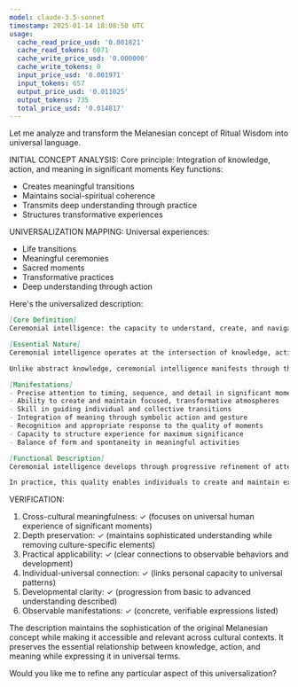 ```yaml
---
model: claude-3.5-sonnet
timestamp: 2025-01-14 18:08:50 UTC
usage:
  cache_read_price_usd: '0.001821'
  cache_read_tokens: 6071
  cache_write_price_usd: '0.000000'
  cache_write_tokens: 0
  input_price_usd: '0.001971'
  input_tokens: 657
  output_price_usd: '0.011025'
  output_tokens: 735
  total_price_usd: '0.014817'
---
```


Let me analyze and transform the Melanesian concept of Ritual Wisdom into universal language.

INITIAL CONCEPT ANALYSIS:
Core principle: Integration of knowledge, action, and meaning in significant moments
Key functions: 
- Creates meaningful transitions
- Maintains social-spiritual coherence
- Transmits deep understanding through practice
- Structures transformative experiences

UNIVERSALIZATION MAPPING:
Universal experiences:
- Life transitions
- Meaningful ceremonies
- Sacred moments
- Transformative practices
- Deep understanding through action

Here's the universalized description:

```markdown
[Core Definition]
Ceremonial intelligence: the capacity to understand, create, and navigate meaningful transitions and transformative moments through intentional action and precise awareness. This quality combines deep understanding with practical skill in crafting and conducting experiences that connect individual meaning to universal patterns.

[Essential Nature]
Ceremonial intelligence operates at the intersection of knowledge, action, and meaning. It represents the human capacity to create and maintain significant moments that transform experience from mundane to meaningful through precise attention and intentional practice. This quality enables the translation of deep understanding into structured experience, creating bridges between individual consciousness and universal patterns.

Unlike abstract knowledge, ceremonial intelligence manifests through the body and community, expressing wisdom through action rather than concept alone. It develops through practice, observation, and progressive refinement of awareness, particularly in moments of transition or significance.

[Manifestations]
- Precise attention to timing, sequence, and detail in significant moments
- Ability to create and maintain focused, transformative atmospheres
- Skill in guiding individual and collective transitions
- Integration of meaning through symbolic action and gesture
- Recognition and appropriate response to the quality of moments
- Capacity to structure experience for maximum significance
- Balance of form and spontaneity in meaningful activities

[Functional Description]
Ceremonial intelligence develops through progressive refinement of attention and action, particularly in contexts of significance. Beginning with basic pattern recognition and mimicry, it evolves through understanding of underlying principles to eventual mastery where form and essence become unified. This development requires both practical experience and deepening insight into the relationship between action, meaning, and transformation.

In practice, this quality enables individuals to create and maintain experiences that connect personal meaning to universal patterns. It manifests in the ability to recognize what makes moments significant, to structure activities for maximum impact, and to guide both individual and collective transitions with precision and depth. This intelligence serves as a bridge between abstract understanding and lived experience, allowing wisdom to be embodied rather than merely understood.
```

VERIFICATION:
1. Cross-cultural meaningfulness: ✓ (focuses on universal human experience of significant moments)
2. Depth preservation: ✓ (maintains sophisticated understanding while removing culture-specific elements)
3. Practical applicability: ✓ (clear connections to observable behaviors and development)
4. Individual-universal connection: ✓ (links personal capacity to universal patterns)
5. Developmental clarity: ✓ (progression from basic to advanced understanding described)
6. Observable manifestations: ✓ (concrete, verifiable expressions listed)

The description maintains the sophistication of the original Melanesian concept while making it accessible and relevant across cultural contexts. It preserves the essential relationship between knowledge, action, and meaning while expressing it in universal terms.

Would you like me to refine any particular aspect of this universalization?